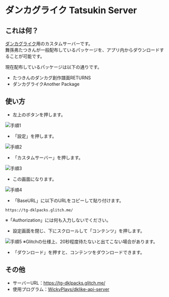 # ダンカグライク Tatsukin Server

## これは何？

[ダンカグライク](https://dankag-like.web.app/)用のカスタムサーバーです。<br>
舞孫弗たつきんが一般配布しているパッケージを、アプリ内からダウンロードすることが可能です。

現在配布しているパッケージは以下の通りです。
- たつきんのダンカグ創作譜面RETURNS
- ダンカグライクAnother Package
<!-- - ダンカグライクOverDrive Package
- ダンカグライクVariety Package -->

## 使い方

- 左上のボタンを押します。

![手順1](https://lh3.googleusercontent.com/d/1py4gcrFlqTvLh0qrzc8o2krHElhzbL5m)

- 「設定」を押します。

![手順2](https://lh3.googleusercontent.com/d/1edsMZwrGxoBoAzWlsBtJtMYlaDgxoI47)

- 「カスタムサーバー」を押します。

![手順3](https://lh3.googleusercontent.com/d/1WyXp1gpGtPJDYIUB374Ftm_jg1A1aKQJ)

- この画面になります。

![手順4](https://lh3.googleusercontent.com/d/183wD8Se2oPeM4LS7orxclYh_WnuL4Jaz)

- 「BaseURL」に以下のURLをコピーして貼り付けます。
```
https://tg-dklpacks.glitch.me/
```
※「Authorization」には何も入力しないでください。

- 設定画面を閉じ、下にスクロールして「コンテンツ」を押します。<br>

![手順5](https://lh3.googleusercontent.com/d/1YnC3P9Xq_6J170TObgbT8DueFxlSYv8t)
※Glitchの仕様上、20秒程度待たないと出てこない場合があります。


- 「ダウンロード」を押すと、コンテンツをダウンロードできます。

## その他

- サーバーURL：https://tg-dklpacks.glitch.me/
- 使用プログラム：[WickyPlays/dklike-api-server](https://github.com/WickyPlays/dklike-api-server)